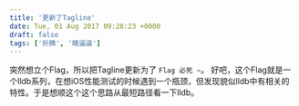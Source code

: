 ```yaml
---
title: '更新了Tagline'
date: Tue, 01 Aug 2017 09:28:23 +0000
draft: false
tags: ['折腾', '瞎逼逼']
---
```


突然想立个Flag，所以把Tagline更新为了 `Flag 必死 ~`。 好吧，这个Flag就是一个lldb系列，在想iOS性能测试的时候遇到一个瓶颈，但发现貌似lldb中有相关的特性。于是想顺这个这个思路从最短路径看一下lldb。